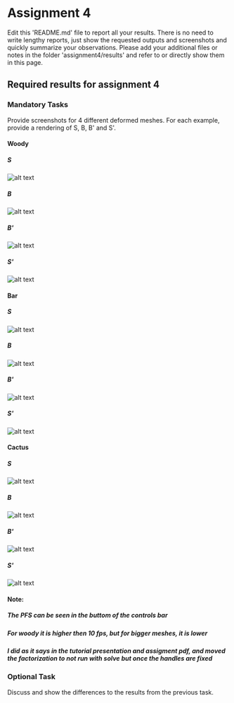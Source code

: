 # Assignment 4

Edit this 'README.md' file to report all your results. There is no need to write lengthy reports, just show the requested outputs and screenshots and quickly summarize your observations. Please add your additional files or notes in the folder 'assignment4/results' and refer to or directly show them in this page.

## Required results for assignment 4

### Mandatory Tasks

Provide screenshots for 4 different deformed meshes. For each example, provide a rendering of S, B, B' and S'.

#### Woody<br/>
##### S<br/>
![alt text](Results/Woody_S.PNG "Title")
##### B<br/>
![alt text](Results/Woody_B.PNG "Title")
##### B'<br/>
![alt text](Results/Woody_B'.PNG "Title")
##### S'<br/>
![alt text](Results/Woody_S'.PNG "Title")

#### Bar<br/>
##### S<br/>
![alt text](Results/Bar_S.PNG "Title")
##### B<br/>
![alt text](Results/Bar_B.PNG "Title")
##### B'<br/>
![alt text](Results/Bar_B'.PNG "Title")
##### S'<br/>
![alt text](Results/Bar_S'.PNG "Title")

#### Cactus<br/>
##### S<br/>
![alt text](Results/Cactus_S.PNG "Title")
##### B<br/>
![alt text](Results/Cactus_B.PNG "Title")
##### B'<br/>
![alt text](Results/Cactus_B'.PNG "Title")
##### S'<br/>
![alt text](Results/Cactus_S'.PNG "Title")

#### Note:<br/>
##### The PFS can be seen in the buttom of the controls bar<br/>
##### For woody it is higher then 10 fps, but for bigger meshes, it is lower<br/>
##### I did as it says in the tutorial presentation and assigment pdf, and moved the factorization to not run with solve but once the handles are fixed <br/>

### Optional Task

Discuss and show the differences to the results from the previous task. 
